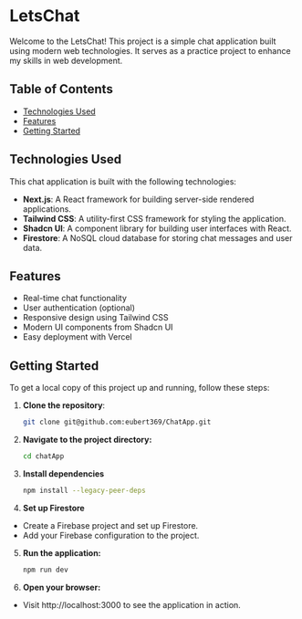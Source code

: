 # LetsChat

Welcome to the LetsChat! This project is a simple chat application built using modern web technologies. It serves as a practice project to enhance my skills in web development.

## Table of Contents

- [Technologies Used](#technologies-used)
- [Features](#features)
- [Getting Started](#getting-started)
<!-- - [Usage](#usage)
- [Contributing](#contributing)
- [License](#license) -->

## Technologies Used

This chat application is built with the following technologies:

- **Next.js**: A React framework for building server-side rendered applications.
- **Tailwind CSS**: A utility-first CSS framework for styling the application.
- **Shadcn UI**: A component library for building user interfaces with React.
- **Firestore**: A NoSQL cloud database for storing chat messages and user data.

## Features

- Real-time chat functionality
- User authentication (optional)
- Responsive design using Tailwind CSS
- Modern UI components from Shadcn UI
- Easy deployment with Vercel

## Getting Started

To get a local copy of this project up and running, follow these steps:

1. **Clone the repository**:
   ```bash
   git clone git@github.com:eubert369/ChatApp.git
2. **Navigate to the project directory:**
    ```bash
    cd chatApp    
3. **Install dependencies**
    ```bash
    npm install --legacy-peer-deps
4. **Set up Firestore**
- Create a Firebase project and set up Firestore.
- Add your Firebase configuration to the project.
5. **Run the application:**
    ```bash
    npm run dev
6. **Open your browser:**
- Visit http://localhost:3000 to see the application in action.
